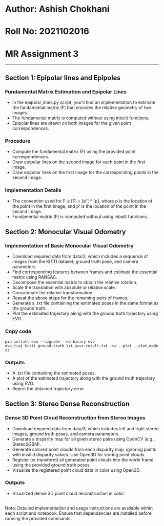 # Author: Ashish Chokhani
# Roll No: 2021102016
# MR Assignment 3

---
## Section 1: Epipolar lines and Epipoles
### Fundamental Matrix Estimation and Epipolar Lines
- In the epipolar_lines.py script, you'll find an implementation to estimate the fundamental matrix (F) that encodes the relative geometry of two images.
- The fundamental matrix is computed without using inbuilt functions.
-  Epipolar lines are drawn on both images for the given point correspondences.

### Procedure
- Compute the fundamental matrix (F) using the provided point correspondences.
- Draw epipolar lines on the second image for each point in the first image.
- Draw epipolar lines on the first image for the corresponding points in the second image.

### Implementation Details
- The convention used for F is [F] = [p'] * [p], where p is the location of the point in the first image, and p' is the location of the point in the second image.
- Fundamental matrix (F) is computed without using inbuilt functions.

## Section 2: Monocular Visual Odometry
### Implementation of Basic Monocular Visual Odometry
- Download required data from data/2, which includes a sequence of images from the KITTI dataset, ground truth pose, and camera parameters.
- Find corresponding features between frames and estimate the essential matrix using RANSAC.
- Decompose the essential matrix to obtain the relative rotation.
- Scale the translation with absolute or relative scale.
- Concatenate the relative transformation.
- Repeat the above steps for the remaining pairs of frames.
- Generate a .txt file containing the estimated poses in the same format as the ground truth.
- Plot the estimated trajectory along with the ground truth trajectory using EVO.

### Copy code
``` 
pip install evo --upgrade --no-binary evo
evo_traj kitti ground-truth.txt your-result.txt -va --plot --plot_mode xz
```

### Outputs
- A .txt file containing the estimated poses.
- A plot of the estimated trajectory along with the ground truth trajectory using EVO.
- Report the obtained trajectory error.

## Section 3: Stereo Dense Reconstruction
### Dense 3D Point Cloud Reconstruction from Stereo Images

- Download required data from data/3, which includes left and right stereo images, ground truth poses, and camera parameters.
- Generate a disparity map for all given stereo pairs using OpenCV (e.g., StereoSGBM).
- Generate colored point clouds from each disparity map, ignoring points with invalid disparity values. Use Open3D for storing point clouds.
- Register (or transform) all generated point clouds into the world frame using the provided ground truth poses.
- Visualize the registered point cloud data in color using Open3D.

### Outputs
- Visualized dense 3D point cloud reconstruction in color.

<br />
Note: Detailed implementation and usage instructions are available within each script and notebook. Ensure that dependencies are installed before running the provided commands.

